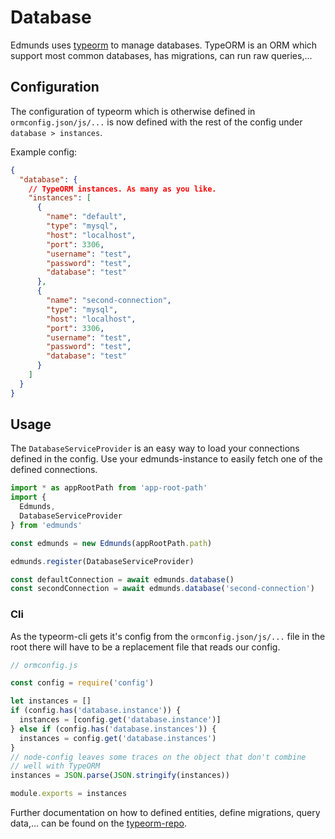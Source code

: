# Database

Edmunds uses [typeorm](https://github.com/typeorm/typeorm) to manage
databases. TypeORM is an ORM which support most common databases,
has migrations, can run raw queries,...


## Configuration

The configuration of typeorm which is otherwise defined in
`ormconfig.json/js/...` is now defined with the rest of the config
under `database > instances`.

Example config:
```json
{
  "database": {
    // TypeORM instances. As many as you like.
    "instances": [
      {
        "name": "default",
        "type": "mysql",
        "host": "localhost",
        "port": 3306,
        "username": "test",
        "password": "test",
        "database": "test"
      },
      {
        "name": "second-connection",
        "type": "mysql",
        "host": "localhost",
        "port": 3306,
        "username": "test",
        "password": "test",
        "database": "test"
      }
    ]
  }
}
```


## Usage

The `DatabaseServiceProvider` is an easy way to load your connections
defined in the config. Use your edmunds-instance to easily fetch one
of the defined connections.

```typescript
import * as appRootPath from 'app-root-path'
import {
  Edmunds,
  DatabaseServiceProvider
} from 'edmunds'

const edmunds = new Edmunds(appRootPath.path)

edmunds.register(DatabaseServiceProvider)

const defaultConnection = await edmunds.database()
const secondConnection = await edmunds.database('second-connection')
```

### Cli

As the typeorm-cli gets it's config from the `ormconfig.json/js/...`
file in the root there will have to be a replacement file that reads
our config.

```javascript
// ormconfig.js

const config = require('config')

let instances = []
if (config.has('database.instance')) {
  instances = [config.get('database.instance')]
} else if (config.has('database.instances')) {
  instances = config.get('database.instances')
}
// node-config leaves some traces on the object that don't combine
// well with TypeORM
instances = JSON.parse(JSON.stringify(instances))

module.exports = instances
```

Further documentation on how to defined entities, define migrations,
query data,... can be found on the
[typeorm-repo](https://github.com/typeorm/typeorm).

